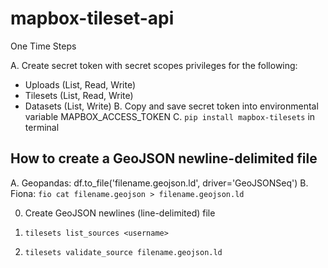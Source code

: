 # mapbox-tileset-api
One Time Steps

A. Create secret token with secret scopes privileges for the following:
  - Uploads (List, Read, Write)
  - Tilesets (List, Read, Write)
  - Datasets (List, Write)
B. Copy and save secret token into environmental variable MAPBOX_ACCESS_TOKEN
C. `pip install mapbox-tilesets` in terminal

## How to create a GeoJSON newline-delimited file
A. Geopandas: df.to_file('filename.geojson.ld', driver='GeoJSONSeq')
B. Fiona: `fio cat filename.geojson > filename.geojson.ld`


0. Create GeoJSON newlines (line-delimited) file

1. `tilesets list_sources <username>`
2. `tilesets validate_source filename.geojson.ld`

